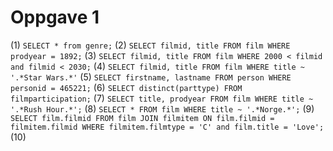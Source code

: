 # Oppgave 1

(1)  `SELECT * from genre;`
(2)  `SELECT filmid, title FROM film WHERE prodyear = 1892;`
(3)  `
     SELECT filmid, title
       FROM film
      WHERE 2000 < filmid and filmid < 2030;
     `
(4)  `SELECT filmid, title FROM film WHERE title ~ '.*Star Wars.*'`
(5)  `SELECT firstname, lastname FROM person WHERE personid = 465221;`
(6)  `SELECT distinct(parttype) FROM filmparticipation;`
(7)  `SELECT title, prodyear FROM film WHERE title ~ '.*Rush Hour.*';`
(8)  `SELECT * FROM film WHERE title ~ '.*Norge.*';`
(9) `
     SELECT film.filmid
       FROM film JOIN filmitem ON film.filmid = filmitem.filmid
      WHERE filmitem.filmtype = 'C'
            and film.title = 'Love';
     `
(10) `
     `
